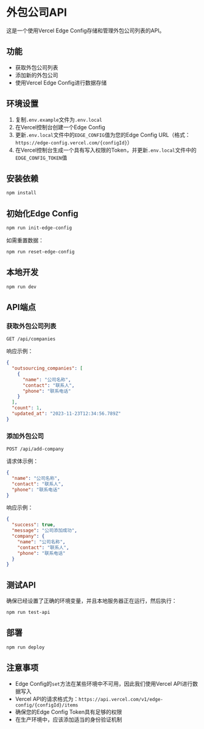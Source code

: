 # 外包公司API

这是一个使用Vercel Edge Config存储和管理外包公司列表的API。

## 功能

- 获取外包公司列表
- 添加新的外包公司
- 使用Vercel Edge Config进行数据存储

## 环境设置

1. 复制`.env.example`文件为`.env.local`
2. 在Vercel控制台创建一个Edge Config
3. 更新`.env.local`文件中的`EDGE_CONFIG`值为您的Edge Config URL（格式：`https://edge-config.vercel.com/{configId}`）
4. 在Vercel控制台生成一个具有写入权限的Token，并更新`.env.local`文件中的`EDGE_CONFIG_TOKEN`值

## 安装依赖

```bash
npm install
```

## 初始化Edge Config

```bash
npm run init-edge-config
```

如需重置数据：

```bash
npm run reset-edge-config
```

## 本地开发

```bash
npm run dev
```

## API端点

### 获取外包公司列表

```
GET /api/companies
```

响应示例：

```json
{
  "outsourcing_companies": [
    {
      "name": "公司名称",
      "contact": "联系人",
      "phone": "联系电话"
    }
  ],
  "count": 1,
  "updated_at": "2023-11-23T12:34:56.789Z"
}
```

### 添加外包公司

```
POST /api/add-company
```

请求体示例：

```json
{
  "name": "公司名称",
  "contact": "联系人",
  "phone": "联系电话"
}
```

响应示例：

```json
{
  "success": true,
  "message": "公司添加成功",
  "company": {
    "name": "公司名称",
    "contact": "联系人",
    "phone": "联系电话"
  }
}
```

## 测试API

确保已经设置了正确的环境变量，并且本地服务器正在运行，然后执行：

```bash
npm run test-api
```

## 部署

```bash
npm run deploy
```

## 注意事项

- Edge Config的`set`方法在某些环境中不可用，因此我们使用Vercel API进行数据写入
- Vercel API的请求格式为：`https://api.vercel.com/v1/edge-config/{configId}/items`
- 确保您的Edge Config Token具有足够的权限
- 在生产环境中，应该添加适当的身份验证机制 